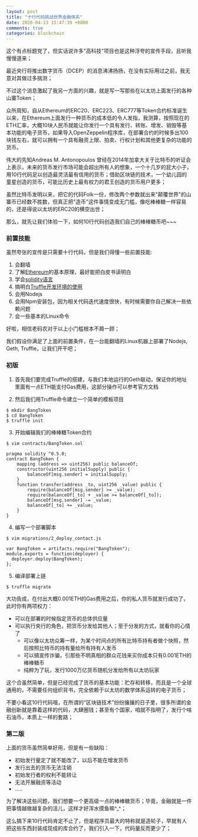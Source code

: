 ```yaml
---
layout: post
title: "十行代码挑战世界金融体系"
date: 2020-04-23 15:47:39 +0800
comments: true
categories: blockchain
---
```

这个有点标题党了，但实话说许多"高科技"项目也是这种浮夸的宣传手段，且听我慢慢道来；

最近央行将推出数字货币（DCEP）的消息沸沸扬扬，在没有实际用过之前，我无意对其做过多揣测；

不过这个消息激起了我另一方面的兴趣，就是写一写那些在以太坊上面发行的各种山寨Token；

众所周知，自从Ethereum的ERC20、ERC223、ERC777等Token合约标准诞生以来，在Ethereum上面发行一种货币的成本低的令人发指，我测算，按照现在的ETH汇率，大概10块人民币就能让你发行一个具有发行、转账、增发、销毁等基本功能的电子货币，如果导入OpenZeppelin程序库，在部署合约的时候多出100块钱左右，就可以拥有一个具有融资上限、拍卖、行权计划和其他更复杂的功能的货币。

伟大的先知Andreas M. Antonopoulos 曾经在2014年加拿大关于比特币的听证会上表示，未来的货币发行市场可能会超出所有人的想象，一个十几岁的屁大小子，用10行代码足以创造最灵活最有信用的货币；借助区块链的技术，一个幼儿园的童星创造的货币，可能比历史上最有权力的君王创造的货币用户更多；

虽然比特币发明以来，把它的代码Folk一份，修改两个参数就出来"颠覆世界"的山寨币已经数不胜数，但真正把"造币"这件事情变成无门槛，像吃棒棒糖一样容易的，还是得说以太坊的ERC20的横空出世；

那么，就先让我们体验一下，如何10行代码创造我们自己的棒棒糖币吧~~~

<!-- more -->

### 前置技能

虽然夸张的宣传是只需要十行代码，但是我们得懂一些前置技能:

1. 会翻墙
2. 了解[Ethereum](https://ethereum.org/)的基本原理，最好能把白皮书读明白
3. 学会[solidity语言](https://github.com/ethereum/solidity/)
4. 搞明白[Truffle开发环境的使用](trufflesuite.com/)
5. 会用Nodejs
6. 会用Npm安装包，因为相关代码迭代速度很快，有时候需要你自己解决一些依赖问题
7. 会一些基本的Linux命令

好啦，相信老码农对于以上小门槛根本不屑一顾；

我们假设你满足了上面的前置条件，在一台能翻墙的Linux机器上部署了Nodejs, Geth, Truffle，让我们开干吧；

### 初版

1. 首先我们要完成Truffle的搭建，与我们本地运行的Geth联动，保证你的地址里面有一点ETH能支付Gas费用，这部分操作可以参考官方文档

2. 然后我们用Truffle命令建立一个简单的模板项目

```
$ mkdir BangToken
$ cd BangToken
$ truffle init 
```

3.  开始编辑我们的棒棒糖Token合约
```
$ vim contracts/BangToken.sol

pragma solidity ^0.5.0;
contract BangToken {
    mapping (address => uint256) public balanceOf;
    constructor(uint256 initialSupply) public {
        balanceOf[msg.sender] = initialSupply;              
    }
    function transfer(address _to, uint256 _value) public {
        require(balanceOf[msg.sender] >= _value);           
        require(balanceOf[_to] + _value >= balanceOf[_to]); 
        balanceOf[msg.sender] -= _value;                    
        balanceOf[_to] += _value;                  
    }
}
```

4. 编写一个部署脚本

```
$ vim migrations/2_deploy_contact.js

var BangToken = artifacts.require("BangToken");
module.exports = function(deployer) {
  deployer.deploy(BangToken);
};

```

5. 编译部署上链

```
$ truffle migrate
```

大功告成，在付出大概0.001ETH的Gas费用之后，你的私人货币就发行成功了，此时你有两项权力：

* 可以在部署的时候指定货币的总体供应量
* 可以执行央行的角色，把货币分发给其他人；至于分发的方式，就看你的心情了
    - 可以像以太坊众筹一样，为某个时间点的所有比特币持有者做个快照，然后按照比特币的持有量给所有持有人发币
    - 可以搞宣传诈骗，引那些不明真相的群众花钱来买你成本只有0.001ETH的棒棒糖币
    - 纯粹为了玩，发行1000万亿货币随机分发给所有以太坊玩家


这个合虽然简单，但是已经完成了货币的基本功能：贮存和转移，而且是一个全球通用的，不需要任何组织背书，完全依赖于以太坊的数学体系运转的电子货币；

不要小看这10行代码哦，在所谓的“区块链技术”纷纷攘攘的日子里，很多所谓的金融创新就是靠着这样的代码，大肆圈钱；甚至有个国家，咱就不指明了，发行个啥石油币，本质上一样的套路；


### 第二版

上面的货币虽然简单好用，但是有一些缺陷：

* 初始发行量定了就不能改了，以后不能在增发货币
* 发行出去的货币无法注销
* 初始发行者的权利不能转让
* 无法开展融资等活动
* .....

为了解决这些问题，我们想要一个更高级一点的棒棒糖货币；毕竟，金融就是一件把事情越做越复杂的活儿，这样才好浑水摸鱼嘛^_^；

这么搞下来10行代码肯定不止了，但是程序员最大的特称就是造轮子，早就有人把这些东西封装成现成的库合约了，我们引入一下，代码量反而更少了；

~~~ 填坑中
